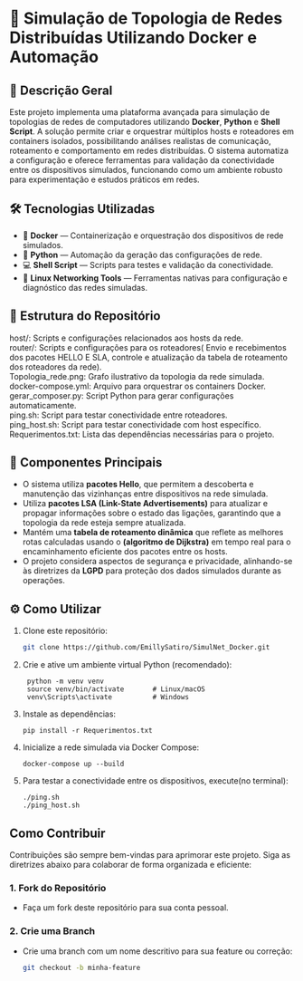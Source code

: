 # 🚀 Simulação de Topologia de Redes Distribuídas Utilizando Docker e Automação

## 📖 Descrição Geral

Este projeto implementa uma plataforma avançada para simulação de topologias de redes de computadores utilizando **Docker**, **Python** e **Shell Script**. A solução permite criar e orquestrar múltiplos hosts e roteadores em containers isolados, possibilitando análises realistas de comunicação, roteamento e comportamento em redes distribuídas. O sistema automatiza a configuração e oferece ferramentas para validação da conectividade entre os dispositivos simulados, funcionando como um ambiente robusto para experimentação e estudos práticos em redes.

## 🛠 Tecnologias Utilizadas

- 🐳 **Docker** — Containerização e orquestração dos dispositivos de rede simulados.  
- 🐍 **Python** — Automação da geração das configurações de rede.  
- 💻 **Shell Script** — Scripts para testes e validação da conectividade.  
- 🐧 **Linux Networking Tools** — Ferramentas nativas para configuração e diagnóstico das redes simuladas.  

## 📂 Estrutura do Repositório

host/: Scripts e configurações relacionados aos hosts da rede.  
router/: Scripts e configurações para os roteadores( Envio e recebimentos dos pacotes HELLO E SLA, controle e atualização da tabela de roteamento dos roteadores da rede).  
Topologia_rede.png: Grafo ilustrativo da topologia da rede simulada.  
docker-compose.yml: Arquivo para orquestrar os containers Docker.  
gerar_composer.py: Script Python para gerar configurações automaticamente.  
ping.sh: Script para testar conectividade entre roteadores.  
ping_host.sh: Script para testar conectividade com host específico.  
Requerimentos.txt: Lista das dependências necessárias para o projeto.

## 🧩 Componentes Principais

- O sistema utiliza **pacotes Hello**, que permitem a descoberta e manutenção das vizinhanças entre dispositivos na rede simulada.  
- Utiliza **pacotes LSA (Link-State Advertisements)** para atualizar e propagar informações sobre o estado das ligações, garantindo que a topologia da rede esteja sempre atualizada.  
- Mantém uma **tabela de roteamento dinâmica** que reflete as melhores rotas calculadas usando o **(algoritmo de Dijkstra)** em tempo real para o encaminhamento eficiente dos pacotes entre os hosts.  
- O projeto considera aspectos de segurança e privacidade, alinhando-se às diretrizes da **LGPD** para proteção dos dados simulados durante as operações.

## ⚙️ Como Utilizar

1. Clone este repositório:

   ```bash
   git clone https://github.com/EmillySatiro/SimulNet_Docker.git

2. Crie e ative um ambiente virtual Python (recomendado):
   ```
    python -m venv venv
    source venv/bin/activate       # Linux/macOS
    venv\Scripts\activate          # Windows

3. Instale as dependências:
   ```
   pip install -r Requerimentos.txt
   
4. Inicialize a rede simulada via Docker Compose:
   ```
   docker-compose up --build

5. Para testar a conectividade entre os dispositivos, execute(no terminal):
    ```
    ./ping.sh
    ./ping_host.sh

## Como Contribuir

Contribuições são sempre bem-vindas para aprimorar este projeto. Siga as diretrizes abaixo para colaborar de forma organizada e eficiente:

### 1. Fork do Repositório

- Faça um fork deste repositório para sua conta pessoal.

### 2. Crie uma Branch

- Crie uma branch com um nome descritivo para sua feature ou correção:

  ```bash
  git checkout -b minha-feature

